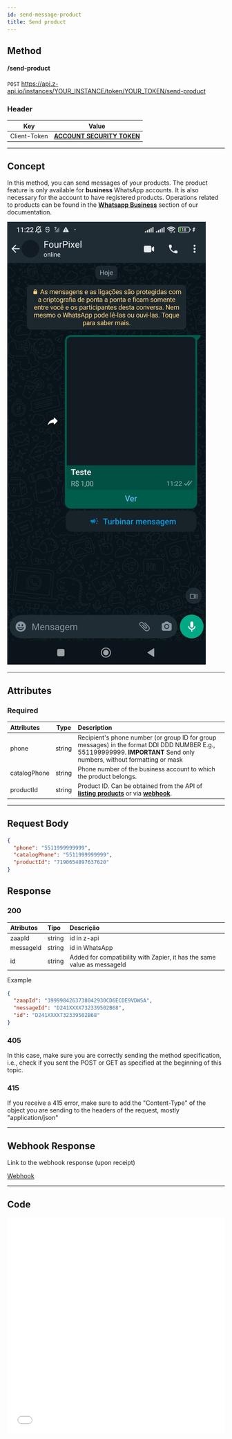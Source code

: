 ```yaml
---
id: send-message-product
title: Send product
---
```


## Method

#### /send-product

`POST` https://api.z-api.io/instances/YOUR_INSTANCE/token/YOUR_TOKEN/send-product

### Header

|      Key       |            Value            |
| :------------: |     :-----------------:     |
|  Client-Token  | **[ACCOUNT SECURITY TOKEN](../security/client-token)** |
---

## Concept

In this method, you can send messages of your products. The product feature is only available for **business** WhatsApp accounts. It is also necessary for the account to have registered products. Operations related to products can be found in the **[Whatsapp Business](../business/get-products.md)** section of our documentation.

![image](../../../../../img/product-message.jpeg)

---

## Attributes

### Required

| Attributes | Type   | Description |
| :------   | :----: | :------   |
| phone     | string | Recipient's phone number (or group ID for group messages) in the format DDI DDD NUMBER E.g., 551199999999. **IMPORTANT** Send only numbers, without formatting or mask |
| catalogPhone   | string | Phone number of the business account to which the product belongs. |
| productId   | string | Product ID. Can be obtained from the API of **[listing products](../business/get-products.md)** or via **[webhook](../webhooks/on-message-received#product-return-example)**. |

---

## Request Body

```json
{
  "phone": "5511999999999",
  "catalogPhone": "5511999999999",
  "productId": "7190654897637620"
}
```

## Response

### 200

| Atributos | Tipo   | Descrição      |
| :-------- | :----- | :------------- |
| zaapId    | string | id in z-api    |
| messageId | string | id in WhatsApp |
| id        | string | Added for compatibility with Zapier, it has the same value as messageId |


Example

```json
{
  "zaapId": "3999984263738042930CD6ECDE9VDWSA",
  "messageId": "D241XXXX732339502B68",
  "id": "D241XXXX732339502B68"
}
```

### 405

In this case, make sure you are correctly sending the method specification, i.e., check if you sent the POST or GET as specified at the beginning of this topic.

### 415

If you receive a 415 error, make sure to add the "Content-Type" of the object you are sending to the headers of the request, mostly "application/json"

---

## Webhook Response

Link to the webhook response (upon receipt)

[Webhook](../webhooks/on-message-received#product-return-example)

---

## Code

<iframe src="//api.apiembed.com/?source=https://raw.githubusercontent.com/Z-API/z-api-docs/main/json-examples/send-product.json&targets=all" frameborder="0" scrolling="no" width="100%" height="500px" seamless></iframe>
